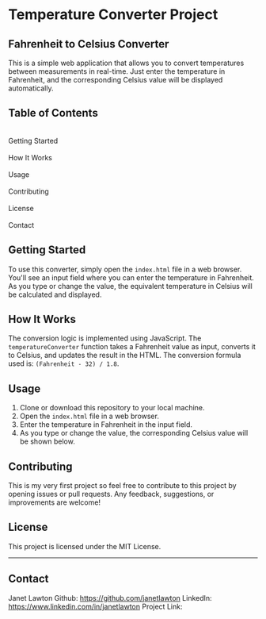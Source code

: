 <h1>Temperature Converter Project</h1>

## Fahrenheit to Celsius Converter

This is a simple web application that allows you to convert temperatures between measurements in real-time. Just enter the temperature in Fahrenheit, and the corresponding Celsius value will be displayed automatically.
## Table of Contents
<br>Getting Started</br>
<br>How It Works</br>
<br>Usage</br> 
<br>Contributing</br>
<br>License</br>
<br>Contact</br> 

## Getting Started

To use this converter, simply open the `index.html` file in a web browser. You'll see an input field where you can enter the temperature in Fahrenheit. As you type or change the value, the equivalent temperature in Celsius will be calculated and displayed.

## How It Works

The conversion logic is implemented using JavaScript. The `temperatureConverter` function takes a Fahrenheit value as input, converts it to Celsius, and updates the result in the HTML. The conversion formula used is: `(Fahrenheit - 32) / 1.8`.

## Usage

1. Clone or download this repository to your local machine.
2. Open the `index.html` file in a web browser.
3. Enter the temperature in Fahrenheit in the input field.
4. As you type or change the value, the corresponding Celsius value will be shown below.

## Contributing

This is my very first project so feel free to contribute to this project by opening issues or pull requests. Any feedback, suggestions, or improvements are welcome!

## License 

This project is licensed under the MIT License.

---

## Contact 
Janet Lawton
Github: https://github.com/janetlawton
LinkedIn: https://www.linkedin.com/in/janetlawton
Project Link: 




